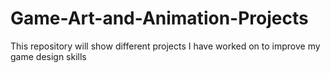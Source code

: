 # Game-Art-and-Animation-Projects
This repository will show different projects I have worked on to improve my game design skills
